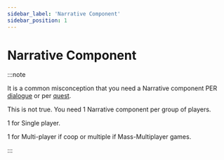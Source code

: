 ```yaml
---
sidebar_label: 'Narrative Component'
sidebar_position: 1
---
```


# Narrative Component

:::note

It is a common misconception that you need a Narrative component PER [dialogue](../dialogue) or per [quest](../quests).

This is not true. You need 1 Narrative component per group of players.

1 for Single player.

1 for Multi-player if coop or multiple if Mass-Multiplayer games.

:::